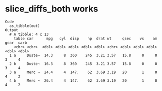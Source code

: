 # slice_diffs_both works

    Code
      as_tibble(out)
    Output
      # A tibble: 4 x 13
        table car      mpg   cyl  disp    hp  drat wt     qsec    vs    am  gear  carb
        <chr> <chr>  <dbl> <dbl> <dbl> <dbl> <dbl> <chr> <dbl> <dbl> <dbl> <dbl> <dbl>
      1 a     Duste~  14.3     8  360    245  3.21 3.57   15.8     0     0     3     4
      2 b     Duste~  16.3     8  360    245  3.21 3.57   15.8     0     0     3     4
      3 a     Merc ~  24.4     4  147.    62  3.69 3.19   20       1     0     4     2
      4 b     Merc ~  26.4     4  147.    62  3.69 3.19   20       1     0     4     2

